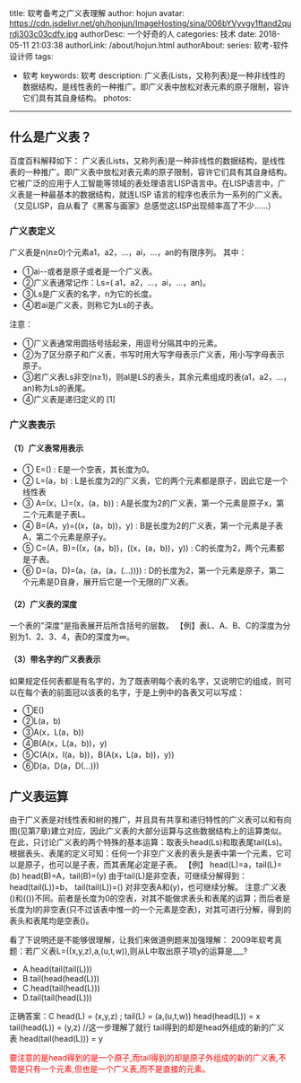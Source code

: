 title: 软考备考之广义表理解
author: hojun
avatar: https://cdn.jsdelivr.net/gh/honjun/ImageHosting/sina/006bYVyvgy1ftand2qurdj303c03cdfv.jpg
authorDesc: 一个好奇的人
categories: 技术
date: 2018-05-11 21:03:38
authorLink: /about/hojun.html
authorAbout:
series: 软考-软件设计师
tags:
 - 软考
keywords: 软考
description: 广义表(Lists，又称列表)是一种非线性的数据结构，是线性表的一种推广。即广义表中放松对表元素的原子限制，容许它们具有其自身结构。
photos:
---
## **什么是广义表**？

百度百科解释如下：
广义表(Lists，又称列表)是一种非线性的数据结构，是线性表的一种推广。即广义表中放松对表元素的原子限制，容许它们具有其自身结构。它被广泛的应用于人工智能等领域的表处理语言LISP语言中。在LISP语言中，广义表是一种最基本的数据结构，就连LISP 语言的程序也表示为一系列的广义表。（又见LISP，自从看了《黑客与画家》总感觉这LISP出现频率高了不少......）

### **广义表定义**

广义表是n(n≥0)个元素a1，a2，…，ai，…，an的有限序列。
其中：

 - ①ai--或者是原子或者是一个广义表。
 - ②广义表通常记作：Ls=( a1，a2，…，ai，…，an)。
 - ③Ls是广义表的名字，n为它的长度。
 - ④若ai是广义表，则称它为Ls的子表。

注意：

 - ①广义表通常用圆括号括起来，用逗号分隔其中的元素。
 - ②为了区分原子和广义表，书写时用大写字母表示广义表，用小写字母表示原子。
 - ③若广义表Ls非空(n≥1)，则al是LS的表头，其余元素组成的表(a1，a2，…，an)称为Ls的表尾。
 - ④广义表是递归定义的 [1] 

### **广义表表示**
#### （1）广义表常用表示

 - ① E=() : E是一个空表，其长度为0。
 - ② L=(a，b) : L是长度为2的广义表，它的两个元素都是原子，因此它是一个线性表
 - ③ A=(x，L)=(x，(a，b)) : A是长度为2的广义表，第一个元素是原子x，第二个元素是子表L。
 - ④ B=(A，y)=((x，(a，b))，y) : B是长度为2的广义表，第一个元素是子表A，第二个元素是原子y。
 - ⑤ C=(A，B)=((x，(a，b))，((x，(a，b))，y)) : C的长度为2，两个元素都是子表。
 - ⑥ D=(a，D)=(a，(a，(a，(…)))) : D的长度为2，第一个元素是原子，第二个元素是D自身，展开后它是一个无限的广义表。

#### （2）广义表的深度

一个表的"深度"是指表展开后所含括号的层数。
【例】表L、A、B、C的深度为分别为1、2、3、4，表D的深度为∞。

#### （3）带名字的广义表表示

如果规定任何表都是有名字的，为了既表明每个表的名字，又说明它的组成，则可以在每个表的前面冠以该表的名字，于是上例中的各表又可以写成：

 - ①E()
 - ②L(a，b)
 - ③A(x，L(a，b))
 - ④B(A(x，L(a，b))，y)
 - ⑤C(A(x，l(a，b))，B(A(x，L(a，b))，y))
 - ⑥D(a，D(a，D(…)))

## **广义表运算**

由于广义表是对线性表和树的推广，并且具有共享和递归特性的广义表可以和有向图(见第7章)建立对应，因此广义表的大部分运算与这些数据结构上的运算类似。
在此，只讨论广义表的两个特殊的基本运算：取表头head(Ls)和取表尾tail(Ls)。
根据表头、表尾的定义可知：任何一个非空广义表的表头是表中第一个元素，它可以是原子，也可以是子表，而其表尾必定是子表。
【例】
head(L)=a，tail(L)=(b)
head(B)=A，tail(B)=(y)
由于tail(L)是非空表，可继续分解得到：
head(tail(L))=b， tail(tail(L))=()
对非空表A和(y)，也可继续分解。
注意:广义表()和(())不同。前者是长度为0的空表，对其不能做求表头和表尾的运算；而后者是长度为l的非空表(只不过该表中惟一的一个元素是空表)，对其可进行分解，得到的表头和表尾均是空表()。

看了下说明还是不能够很理解，让我们来做道例题来加强理解：
2009年软考真题：若广义表L=((x,y,z),a,(u,t,w)),则从L中取出原子项y的运算是___?

 - A.head(tail(tail(L)))
 - B.tail(head(head(L)))
 - C.head(tail(head(L)))
 - D.tail(tail(head(L)))

正确答案：C
head(L) = (x,y,z) ; tail(L) = (a,(u,t,w))
head(head(L)) = x
tail(head(L)) = (y,z)  //这一步理解了就行 tail得到的却是head外组成的新的广义表
head(tail(head(L))) = y

<font color="red">要注意的是head得到的是一个原子,而tail得到的却是原子外组成的新的广义表,不管是只有一个元素,但也是一个广义表,而不是直接的元素。</font>
